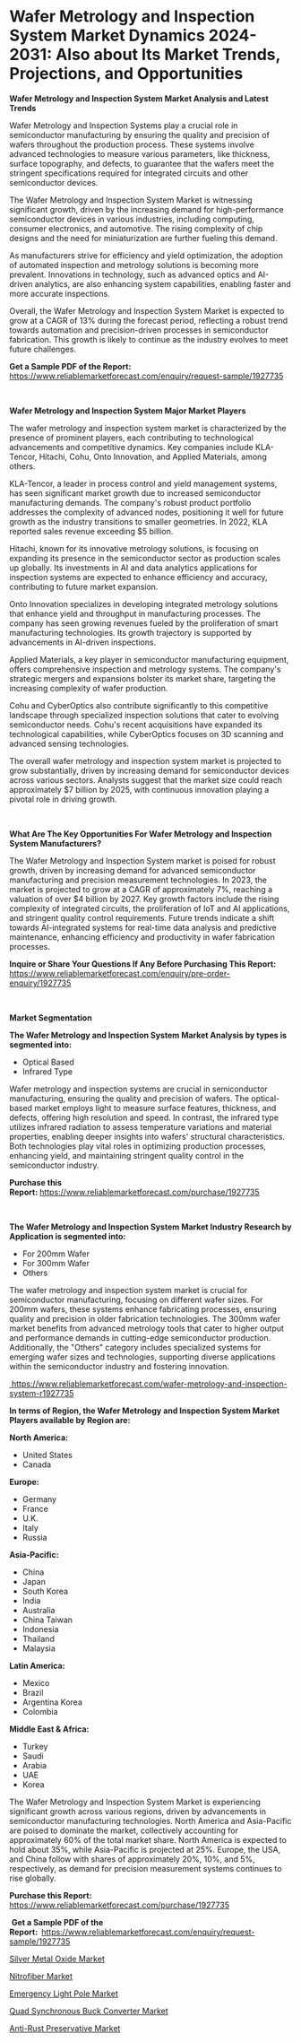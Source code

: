 <p><h1>Wafer Metrology and Inspection System Market Dynamics 2024-2031: Also about Its Market Trends, Projections, and Opportunities</h1></p><p><strong>Wafer Metrology and Inspection System Market Analysis and Latest Trends</strong></p>
<p><p>Wafer Metrology and Inspection Systems play a crucial role in semiconductor manufacturing by ensuring the quality and precision of wafers throughout the production process. These systems involve advanced technologies to measure various parameters, like thickness, surface topography, and defects, to guarantee that the wafers meet the stringent specifications required for integrated circuits and other semiconductor devices.</p><p>The Wafer Metrology and Inspection System Market is witnessing significant growth, driven by the increasing demand for high-performance semiconductor devices in various industries, including computing, consumer electronics, and automotive. The rising complexity of chip designs and the need for miniaturization are further fueling this demand. </p><p>As manufacturers strive for efficiency and yield optimization, the adoption of automated inspection and metrology solutions is becoming more prevalent. Innovations in technology, such as advanced optics and AI-driven analytics, are also enhancing system capabilities, enabling faster and more accurate inspections.</p><p>Overall, the Wafer Metrology and Inspection System Market is expected to grow at a CAGR of 13% during the forecast period, reflecting a robust trend towards automation and precision-driven processes in semiconductor fabrication. This growth is likely to continue as the industry evolves to meet future challenges.</p></p>
<p><strong>Get a Sample PDF of the Report:&nbsp;</strong> <a href="https://www.reliablemarketforecast.com/enquiry/request-sample/1927735?utm_campaign=1733&utm_medium=2&utm_source=Github&utm_content=ia&utm_term=25102024&utm_id=wafer-metrology-and-inspection-system">https://www.reliablemarketforecast.com/enquiry/request-sample/1927735</a></p>
<p>&nbsp;</p>
<p><strong>Wafer Metrology and Inspection System Major Market Players</strong></p>
<p><p>The wafer metrology and inspection system market is characterized by the presence of prominent players, each contributing to technological advancements and competitive dynamics. Key companies include KLA-Tencor, Hitachi, Cohu, Onto Innovation, and Applied Materials, among others.</p><p>KLA-Tencor, a leader in process control and yield management systems, has seen significant market growth due to increased semiconductor manufacturing demands. The company's robust product portfolio addresses the complexity of advanced nodes, positioning it well for future growth as the industry transitions to smaller geometries. In 2022, KLA reported sales revenue exceeding $5 billion.</p><p>Hitachi, known for its innovative metrology solutions, is focusing on expanding its presence in the semiconductor sector as production scales up globally. Its investments in AI and data analytics applications for inspection systems are expected to enhance efficiency and accuracy, contributing to future market expansion.</p><p>Onto Innovation specializes in developing integrated metrology solutions that enhance yield and throughput in manufacturing processes. The company has seen growing revenues fueled by the proliferation of smart manufacturing technologies. Its growth trajectory is supported by advancements in AI-driven inspections.</p><p>Applied Materials, a key player in semiconductor manufacturing equipment, offers comprehensive inspection and metrology systems. The company's strategic mergers and expansions bolster its market share, targeting the increasing complexity of wafer production.</p><p>Cohu and CyberOptics also contribute significantly to this competitive landscape through specialized inspection solutions that cater to evolving semiconductor needs. Cohu's recent acquisitions have expanded its technological capabilities, while CyberOptics focuses on 3D scanning and advanced sensing technologies.</p><p>The overall wafer metrology and inspection system market is projected to grow substantially, driven by increasing demand for semiconductor devices across various sectors. Analysts suggest that the market size could reach approximately $7 billion by 2025, with continuous innovation playing a pivotal role in driving growth.</p></p>
<p>&nbsp;</p>
<p><strong>What Are The Key Opportunities For Wafer Metrology and Inspection System Manufacturers?</strong></p>
<p><p>The Wafer Metrology and Inspection System market is poised for robust growth, driven by increasing demand for advanced semiconductor manufacturing and precision measurement technologies. In 2023, the market is projected to grow at a CAGR of approximately 7%, reaching a valuation of over $4 billion by 2027. Key growth factors include the rising complexity of integrated circuits, the proliferation of IoT and AI applications, and stringent quality control requirements. Future trends indicate a shift towards AI-integrated systems for real-time data analysis and predictive maintenance, enhancing efficiency and productivity in wafer fabrication processes.</p></p>
<p><strong>Inquire or Share Your Questions If Any Before Purchasing This Report:</strong> <a href="https://www.reliablemarketforecast.com/enquiry/pre-order-enquiry/1927735?utm_campaign=1733&utm_medium=2&utm_source=Github&utm_content=ia&utm_term=25102024&utm_id=wafer-metrology-and-inspection-system">https://www.reliablemarketforecast.com/enquiry/pre-order-enquiry/1927735</a></p>
<p>&nbsp;</p>
<p><strong>Market Segmentation</strong></p>
<p><strong>The Wafer Metrology and Inspection System Market Analysis by types is segmented into:</strong></p>
<p><ul><li>Optical Based</li><li>Infrared Type</li></ul></p>
<p><p>Wafer metrology and inspection systems are crucial in semiconductor manufacturing, ensuring the quality and precision of wafers. The optical-based market employs light to measure surface features, thickness, and defects, offering high resolution and speed. In contrast, the infrared type utilizes infrared radiation to assess temperature variations and material properties, enabling deeper insights into wafers' structural characteristics. Both technologies play vital roles in optimizing production processes, enhancing yield, and maintaining stringent quality control in the semiconductor industry.</p></p>
<p><strong>Purchase this Report:&nbsp;</strong><a href="https://www.reliablemarketforecast.com/purchase/1927735?utm_campaign=1733&utm_medium=2&utm_source=Github&utm_content=ia&utm_term=25102024&utm_id=wafer-metrology-and-inspection-system">https://www.reliablemarketforecast.com/purchase/1927735</a></p>
<p>&nbsp;</p>
<p><strong>The Wafer Metrology and Inspection System Market Industry Research by Application is segmented into:</strong></p>
<p><ul><li>For 200mm Wafer</li><li>For 300mm Wafer</li><li>Others</li></ul></p>
<p><p>The wafer metrology and inspection system market is crucial for semiconductor manufacturing, focusing on different wafer sizes. For 200mm wafers, these systems enhance fabricating processes, ensuring quality and precision in older fabrication technologies. The 300mm wafer market benefits from advanced metrology tools that cater to higher output and performance demands in cutting-edge semiconductor production. Additionally, the "Others" category includes specialized systems for emerging wafer sizes and technologies, supporting diverse applications within the semiconductor industry and fostering innovation.</p></p>
<p><a href="https://www.reliablemarketforecast.com/wafer-metrology-and-inspection-system-r1927735?utm_campaign=1733&utm_medium=2&utm_source=Github&utm_content=ia&utm_term=25102024&utm_id=wafer-metrology-and-inspection-system">&nbsp;https://www.reliablemarketforecast.com/wafer-metrology-and-inspection-system-r1927735</a></p>
<p><strong>In terms of Region, the Wafer Metrology and Inspection System Market Players available by Region are:</strong></p>
<p>
    <p> <strong> North America: </strong>
        <ul>
            <li>United States</li>
            <li>Canada</li>
        </ul>
        </p> 
    <p> <strong> Europe: </strong>
        <ul>
            <li>Germany</li>
            <li>France</li>
            <li>U.K.</li>
            <li>Italy</li>
            <li>Russia</li>
        </ul>
        </p> 
    <p> <strong> Asia-Pacific: </strong>
        <ul>
            <li>China</li>
            <li>Japan</li>
            <li>South Korea</li>
            <li>India</li>
            <li>Australia</li>
            <li>China Taiwan</li>
            <li>Indonesia</li>
            <li>Thailand</li>
            <li>Malaysia</li>
        </ul>
        </p> 
    <p> <strong> Latin America: </strong>
        <ul>
            <li>Mexico</li>
            <li>Brazil</li>
            <li>Argentina Korea</li>
            <li>Colombia</li>
        </ul>
        </p> 
    <p> <strong> Middle East & Africa: </strong>
        <ul>
            <li>Turkey</li>
            <li>Saudi</li>
            <li>Arabia</li>
            <li>UAE</li>
            <li>Korea</li>
        </ul>
    </p>
    </p>
<p><p>The Wafer Metrology and Inspection System Market is experiencing significant growth across various regions, driven by advancements in semiconductor manufacturing technologies. North America and Asia-Pacific are poised to dominate the market, collectively accounting for approximately 60% of the total market share. North America is expected to hold about 35%, while Asia-Pacific is projected at 25%. Europe, the USA, and China follow with shares of approximately 20%, 10%, and 5%, respectively, as demand for precision measurement systems continues to rise globally.</p></p>
<p><strong>Purchase this Report: </strong><a href="https://www.reliablemarketforecast.com/purchase/1927735?utm_campaign=1733&utm_medium=2&utm_source=Github&utm_content=ia&utm_term=25102024&utm_id=wafer-metrology-and-inspection-system">https://www.reliablemarketforecast.com/purchase/1927735</a></p>
<p>&nbsp;<strong>Get a Sample PDF of the Report:&nbsp;&nbsp;</strong><a href="https://www.reliablemarketforecast.com/enquiry/request-sample/1927735?utm_campaign=1733&utm_medium=2&utm_source=Github&utm_content=ia&utm_term=25102024&utm_id=wafer-metrology-and-inspection-system">https://www.reliablemarketforecast.com/enquiry/request-sample/1927735</a></p>
<p><strong></strong></p>
<p><p><a href="https://www.linkedin.com/pulse/emerging-trends-silver-metal-oxide-market-global-outlook-future-ecude?utm_campaign=1733&utm_medium=2&utm_source=Github&utm_content=ia&utm_term=25102024&utm_id=wafer-metrology-and-inspection-system">Silver Metal Oxide Market</a></p><p><a href="https://www.linkedin.com/pulse/nitrofiber-market-industry-landscape-growth-trajectories-kqvne?utm_campaign=1733&utm_medium=2&utm_source=Github&utm_content=ia&utm_term=25102024&utm_id=wafer-metrology-and-inspection-system">Nitrofiber Market</a></p><p><a href="https://www.linkedin.com/pulse/emergency-light-pole-market-global-insights-sales-trends-kz2ne?utm_campaign=1733&utm_medium=2&utm_source=Github&utm_content=ia&utm_term=25102024&utm_id=wafer-metrology-and-inspection-system">Emergency Light Pole Market</a></p><p><a href="https://www.linkedin.com/pulse/quad-synchronous-buck-converter-market-global-regional-analysis-pyjoc?utm_campaign=1733&utm_medium=2&utm_source=Github&utm_content=ia&utm_term=25102024&utm_id=wafer-metrology-and-inspection-system">Quad Synchronous Buck Converter Market</a></p><p><a href="https://www.linkedin.com/pulse/anti-rust-preservative-market-industry-trends-forecast-period-ptxke?utm_campaign=1733&utm_medium=2&utm_source=Github&utm_content=ia&utm_term=25102024&utm_id=wafer-metrology-and-inspection-system">Anti-Rust Preservative Market</a></p></p>